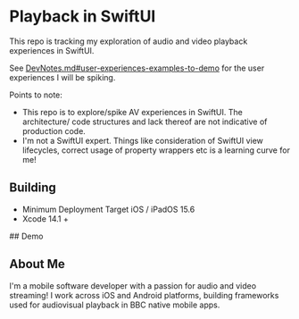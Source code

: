# Playback in SwiftUI

This repo is tracking my exploration of audio and video playback experiences in SwiftUI. 

See [DevNotes.md#user-experiences-examples-to-demo](./PlaybackInSwiftUI/Doc/DevNotes.md#user-experiences-examples-to-demo) for the user experiences I will be spiking. 

Points to note: 
- This repo is to explore/spike AV experiences in SwiftUI. The architecture/ code structures and lack thereof are not indicative of production code.
- I'm not a SwiftUI expert. Things like consideration of SwiftUI view lifecycles, correct usage of property wrappers etc is a learning curve for me!  

## Building

- Minimum Deployment Target iOS / iPadOS 15.6
- Xcode 14.1 +

## Demo

## About Me

I'm a mobile software developer with a passion for audio and video streaming! I work across iOS and Android platforms, building frameworks used for audiovisual playback in BBC native mobile apps. 
